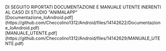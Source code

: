 </br>
DI SEGUITO RIPORTATI DOCUMENTAZIONE E MANUALE UTENTE INERENTI AL CASO DI STUDIO "ANIMALAPP"
</br>
[Documentazione_IoAndroid.pdf](https://github.com/Checcolino1312/Android/files/14142622/Documentazione_IoAndroid.pdf) 
</br>
[MANUALE_UTENTE.pdf](https://github.com/Checcolino1312/Android/files/14142629/MANUALE_UTENTE.pdf)
